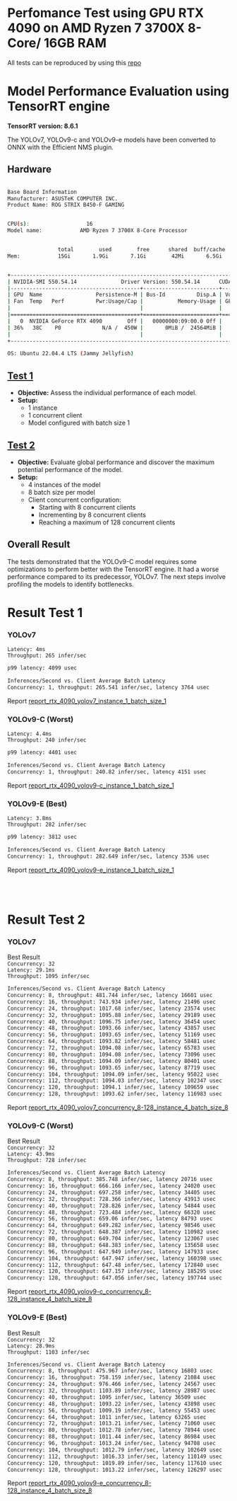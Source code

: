 # Perfomance Test using GPU RTX 4090 on AMD Ryzen 7 3700X 8-Core/ 16GB RAM

All tests can be reproduced by using this [repo](https://github.com/levipereira/triton-server-yolo-v7-v9)

# Model Performance Evaluation using TensorRT engine 

**TensorRT version: 8.6.1**

The YOLOv7, YOLOv9-c and YOLOv9-e models have been converted to ONNX with the Efficient NMS plugin.

## Hardware 
``` bash

Base Board Information
Manufacturer: ASUSTeK COMPUTER INC.
Product Name: ROG STRIX B450-F GAMING


CPU(s):                  16
Model name:            AMD Ryzen 7 3700X 8-Core Processor


                total        used        free      shared  buff/cache   available
Mem:            15Gi       1.9Gi       7.1Gi        42Mi       6.5Gi        13Gi


+-----------------------------------------------------------------------------------------+
| NVIDIA-SMI 550.54.14              Driver Version: 550.54.14      CUDA Version: 12.4     |
|-----------------------------------------+------------------------+----------------------+
| GPU  Name                 Persistence-M | Bus-Id          Disp.A | Volatile Uncorr. ECC |
| Fan  Temp   Perf          Pwr:Usage/Cap |           Memory-Usage | GPU-Util  Compute M. |
|                                         |                        |               MIG M. |
|=========================================+========================+======================|
|   0  NVIDIA GeForce RTX 4090        Off |   00000000:09:00.0 Off |                  Off |
| 36%   38C    P0             N/A /  450W |       0MiB /  24564MiB |      0%      Default |
|                                         |                        |                  N/A |
+-----------------------------------------------------------------------------------------+

OS: Ubuntu 22.04.4 LTS (Jammy Jellyfish)
```



## [Test 1](#result-test-1)

- **Objective:** Assess the individual performance of each model.
- **Setup:**
  - 1 instance
  - 1 concurrent client
  - Model configured with batch size 1

## [Test 2](#result-test-2)

- **Objective:** Evaluate global performance and discover the maximum potential performance of the model.
- **Setup:**
  - 4 instances of the model
  - 8 batch size per model
  - Client concurrent configuration:
    - Starting with 8 concurrent clients
    - Incrementing by 8 concurrent clients
    - Reaching a maximum of 128 concurrent clients

 ## Overall Result

The tests demonstrated that the YOLOv9-C model requires some optimizations to perform better with the TensorRT engine. It had a worse performance compared to its predecessor, YOLOv7. The next steps involve profiling the models to identify bottlenecks.



# Result Test 1

### YOLOv7

`Latency: 4ms` <br>
`Throughput: 265 infer/sec`

``` bash
p99 latency: 4099 usec

Inferences/Second vs. Client Average Batch Latency
Concurrency: 1, throughput: 265.541 infer/sec, latency 3764 usec
```
Report [report_rtx_4090_yolov7_instance_1_batch_size_1](report_rtx_4090_yolov7_instance_1_batch_size_1.txt)

### YOLOv9-C (Worst)

`Latency: 4.4ms` <br>
`Throughput: 240 infer/sec`

``` bash
p99 latency: 4401 usec

Inferences/Second vs. Client Average Batch Latency
Concurrency: 1, throughput: 240.82 infer/sec, latency 4151 usec
```
Report [report_rtx_4090_yolov9-c_instance_1_batch_size_1](report_rtx_4090_yolov9-c_instance_1_batch_size_1.txt)

### YOLOv9-E (Best)

`Latency: 3.8ms` <br>
`Throughput: 282 infer/sec`

``` bash
p99 latency: 3812 usec

Inferences/Second vs. Client Average Batch Latency
Concurrency: 1, throughput: 282.649 infer/sec, latency 3536 usec
```
Report [report_rtx_4090_yolov9-e_instance_1_batch_size_1](report_rtx_4090_yolov9-e_instance_1_batch_size_1.txt)


<br><br>
# Result Test 2


### YOLOv7
Best Result<br>
`Concurrency: 32`<br>
`Latency: 29.1ms` <br>
`Throughput: 1095 infer/sec`

``` bash
Inferences/Second vs. Client Average Batch Latency
Concurrency: 8, throughput: 481.744 infer/sec, latency 16601 usec
Concurrency: 16, throughput: 743.934 infer/sec, latency 21496 usec
Concurrency: 24, throughput: 1017.68 infer/sec, latency 23574 usec
Concurrency: 32, throughput: 1095.88 infer/sec, latency 29189 usec
Concurrency: 40, throughput: 1096.75 infer/sec, latency 36454 usec
Concurrency: 48, throughput: 1093.66 infer/sec, latency 43857 usec
Concurrency: 56, throughput: 1093.65 infer/sec, latency 51169 usec
Concurrency: 64, throughput: 1093.82 infer/sec, latency 58481 usec
Concurrency: 72, throughput: 1094.08 infer/sec, latency 65783 usec
Concurrency: 80, throughput: 1094.08 infer/sec, latency 73096 usec
Concurrency: 88, throughput: 1094.09 infer/sec, latency 80401 usec
Concurrency: 96, throughput: 1093.65 infer/sec, latency 87719 usec
Concurrency: 104, throughput: 1094.09 infer/sec, latency 95022 usec
Concurrency: 112, throughput: 1094.03 infer/sec, latency 102347 usec
Concurrency: 120, throughput: 1094.1 infer/sec, latency 109659 usec
Concurrency: 128, throughput: 1093.62 infer/sec, latency 116983 usec
```
Report [report_rtx_4090_yolov7_concurrency_8-128_instance_4_batch_size_8](report_rtx_4090_yolov7_concurrency_8-128_instance_4_batch_size_8.txt)

### YOLOv9-C (Worst)

Best Result<br>
`Concurrency: 32`<br>
`Latency: 43.9ms` <br>
`Throughput: 728 infer/sec`


``` bash
Inferences/Second vs. Client Average Batch Latency
Concurrency: 8, throughput: 385.748 infer/sec, latency 20716 usec
Concurrency: 16, throughput: 666.166 infer/sec, latency 24020 usec
Concurrency: 24, throughput: 697.258 infer/sec, latency 34405 usec
Concurrency: 32, throughput: 728.366 infer/sec, latency 43913 usec
Concurrency: 40, throughput: 728.826 infer/sec, latency 54844 usec
Concurrency: 48, throughput: 723.484 infer/sec, latency 66320 usec
Concurrency: 56, throughput: 659.06 infer/sec, latency 84793 usec
Concurrency: 64, throughput: 649.282 infer/sec, latency 98546 usec
Concurrency: 72, throughput: 648.387 infer/sec, latency 110982 usec
Concurrency: 80, throughput: 649.704 infer/sec, latency 123067 usec
Concurrency: 88, throughput: 648.383 infer/sec, latency 135658 usec
Concurrency: 96, throughput: 647.949 infer/sec, latency 147933 usec
Concurrency: 104, throughput: 647.947 infer/sec, latency 160398 usec
Concurrency: 112, throughput: 647.48 infer/sec, latency 172840 usec
Concurrency: 120, throughput: 647.157 infer/sec, latency 185295 usec
Concurrency: 128, throughput: 647.056 infer/sec, latency 197744 usec
```
Report [report_rtx_4090_yolov9-c_concurrency_8-128_instance_4_batch_size_8](report_rtx_4090_yolov9-c_concurrency_8-128_instance_4_batch_size_8.txt)

### YOLOv9-E (Best)

Best Result<br>
`Concurrency: 32`<br>
`Latency: 28.9ms` <br>
`Throughput: 1103 infer/sec`

``` bash
Inferences/Second vs. Client Average Batch Latency
Concurrency: 8, throughput: 475.967 infer/sec, latency 16803 usec
Concurrency: 16, throughput: 758.159 infer/sec, latency 21084 usec
Concurrency: 24, throughput: 976.466 infer/sec, latency 24567 usec
Concurrency: 32, throughput: 1103.89 infer/sec, latency 28987 usec
Concurrency: 40, throughput: 1095 infer/sec, latency 36509 usec
Concurrency: 48, throughput: 1093.22 infer/sec, latency 43898 usec
Concurrency: 56, throughput: 1009.19 infer/sec, latency 55453 usec
Concurrency: 64, throughput: 1011 infer/sec, latency 63265 usec
Concurrency: 72, throughput: 1013.21 infer/sec, latency 71060 usec
Concurrency: 80, throughput: 1012.78 infer/sec, latency 78944 usec
Concurrency: 88, throughput: 1011.44 infer/sec, latency 86984 usec
Concurrency: 96, throughput: 1013.24 infer/sec, latency 94708 usec
Concurrency: 104, throughput: 1012.79 infer/sec, latency 102649 usec
Concurrency: 112, throughput: 1016.33 infer/sec, latency 110149 usec
Concurrency: 120, throughput: 1019.89 infer/sec, latency 117610 usec
Concurrency: 128, throughput: 1013.22 infer/sec, latency 126297 usec
```
Report [report_rtx_4090_yolov9-e_concurrency_8-128_instance_4_batch_size_8](report_rtx_4090_yolov9-e_concurrency_8-128_instance_4_batch_size_8.txt)

 
